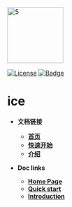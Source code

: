 <img width="128" alt="5" src="https://user-images.githubusercontent.com/33447125/151098049-72aaf8d1-b759-4d84-bf6b-1a2260033582.png">


[![License](https://img.shields.io/badge/license-Apache%202-4EB1BA.svg)](https://www.apache.org/licenses/LICENSE-2.0.html)
[![Badge](https://img.shields.io/badge/link-ice--docs-brightgreen)](http://waitmoon.com/docs)

# ice

- **文档链接**
    - [**首页**](http://waitmoon.com/docs/#/)
    - [**快速开始**](http://waitmoon.com/docs/#/started)
    - [**介绍**](http://waitmoon.com/docs/#/?id=ice%e4%bb%8b%e7%bb%8d)


- **Doc links** 
    - [**Home Page**](http://waitmoon.com/docs/#/en/)
    - [**Quick start**](http://waitmoon.com/docs/#/en/started)
    - [**Introduction**](http://waitmoon.com/docs/#/en/?id=ice-introduction)
